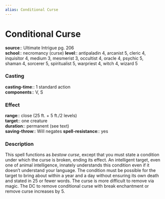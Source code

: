 ```yaml
---
alias: Conditional Curse
---
```


# Conditional Curse 

**source**:: Ultimate Intrigue pg. 206  
**school**:: necromancy (curse)
**level**:: antipaladin 4, arcanist 5, cleric 4, inquisitor 4, medium 3, mesmerist 3, occultist 4, oracle 4, psychic 5, shaman 4, sorcerer 5, spiritualist 5, warpriest 4, witch 4, wizard 5

### Casting 

**casting-time**:: 1 standard action  
**components**:: V, S

### Effect 

**range**:: close (25 ft. + 5 ft./2 levels)  
**target**:: one creature  
**duration**:: permanent (see text)  
**saving-throw**:: Will negates
**spell-resistance**:: yes

### Description 

This spell functions as *bestow curse*, except that you must state a condition under which the curse is broken, ending its effect. An intelligent target, even one of animal intelligence, innately understands this condition even if it doesn’t understand your language. The condition must be possible for the target to bring about within a year and a day without ensuring its own death and stated in 25 or fewer words. The curse is more difficult to remove via magic. The DC to remove conditional curse with break enchantment or remove curse increases by 5.

